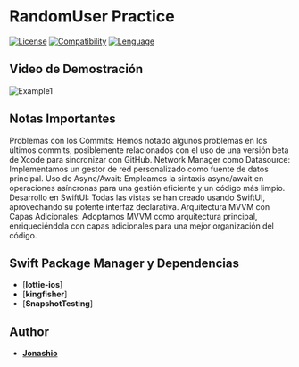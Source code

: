 # RandomUser Practice

[![License](https://img.shields.io/github/license/Jonashio/EnergyManagementSystemSwiftUI)](https://img.shields.io/github/license/Jonashio/EnergyManagementSystemSwiftUI)   [![Compatibility](https://img.shields.io/badge/Platform%20Compatibility-iOS-red)](https://img.shields.io/badge/Platform%20Compatibility-iOS-red)   [![Lenguage](https://img.shields.io/badge/Lenguage-SwiftUI-yellow)](https://img.shields.io/badge/Lenguage-SwiftUI-yellow)


## Video de Demostración

![Example1](_Gifs/demo.gif)

## Notas Importantes

Problemas con los Commits: Hemos notado algunos problemas en los últimos commits, posiblemente relacionados con el uso de una versión beta de Xcode para sincronizar con GitHub.
Network Manager como Datasource: Implementamos un gestor de red personalizado como fuente de datos principal.
Uso de Async/Await: Empleamos la sintaxis async/await en operaciones asíncronas para una gestión eficiente y un código más limpio.
Desarrollo en SwiftUI: Todas las vistas se han creado usando SwiftUI, aprovechando su potente interfaz declarativa.
Arquitectura MVVM con Capas Adicionales: Adoptamos MVVM como arquitectura principal, enriqueciéndola con capas adicionales para una mejor organización del código.


## Swift Package Manager y Dependencias

* [**lottie-ios**]
* [**kingfisher**]
* [**SnapshotTesting**]


## Author

* [**Jonashio**](https://github.com/Jonashio)
